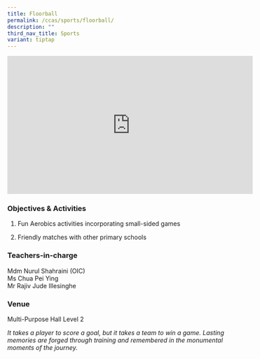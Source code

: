 ```yaml
---
title: Floorball
permalink: /ccas/sports/floorball/
description: ""
third_nav_title: Sports
variant: tiptap
---
```

<div class="iframe-wrapper">
<iframe height="315" width="560" allowfullscreen="true" frameborder="0" src="https://www.youtube.com/embed/G--zgP0h6FI?si=KYnLCVWRe7bReV8b"></iframe>
</div>
<h3>Objectives &amp; Activities</h3>
<ol data-tight="true" class="tight">
<li>
<p>Fun Aerobics activities incorporating small-sided games</p>
</li>
<li>
<p>Friendly matches with other primary schools</p>
</li>
</ol>
<h3>Teachers-in-charge</h3>
<p>Mdm Nurul Shahraini (OIC)
<br>Ms Chua Pei Ying
<br>Mr Rajiv Jude Illesinghe</p>
<h3>Venue</h3>
<p>Multi-Purpose Hall Level 2</p>
<p><em>It takes a player to score a goal, but it takes a team to win a game. Lasting memories are forged through training and remembered in the monumental moments of the journey.</em>
</p>